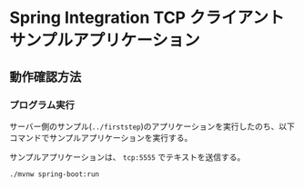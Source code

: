 # Spring Integration TCP クライアントサンプルアプリケーション

## 動作確認方法

### プログラム実行

サーバー側のサンプル(`../firststep`)のアプリケーションを実行したのち、以下コマンドでサンプルアプリケーションを実行する。

サンプルアプリケーションは、 `tcp:5555` でテキストを送信する。

```sh
./mvnw spring-boot:run
```

